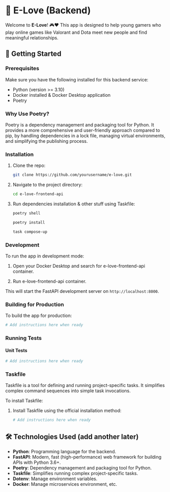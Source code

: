 # 💖 E-Love (Backend)

Welcome to **E-Love**! 🎮❤️ This app is designed to help young gamers who play online games like
Valorant and Dota meet new people and find meaningful relationships.

## 🚀 Getting Started

### Prerequisites

Make sure you have the following installed for this backend service:

- Python (version >= 3.10)
- Docker installed & Docker Desktop application
- Poetry

### Why Use Poetry?

Poetry is a dependency management and packaging tool for Python. It provides a more comprehensive and user-friendly approach compared to pip,
by handling dependencies in a lock file, managing virtual environments, and simplifying the publishing process.

### Installation

1. Clone the repo:

   ```sh
   git clone https://github.com/yourusername/e-love.git
   ```

2. Navigate to the project directory:

   ```sh
   cd e-love-frontend-api
   ```

3. Run dependencies installation & other stuff using Taskfile:

   ```sh
   poetry shell
   ```

   ```sh
   poetry install
   ```

   ```sh
   task compose-up
   ```

### Development

To run the app in development mode:

1. Open your Docker Desktop and search for e-love-frontend-api container.

2. Run e-love-frontend-api container.

This will start the FastAPI development server on `http://localhost:8000`.

### Building for Production

To build the app for production:

```sh
# Add instructions here when ready
```

### Running Tests

#### Unit Tests

```sh
# Add instructions here when ready
```

### Taskfile

Taskfile is a tool for defining and running project-specific tasks. It simplifies complex command sequences into simple task invocations.

To install Taskfile:

1. Install Taskfile using the official installation method:
   ```sh
   # Add instructions here when ready
   ```

## 🛠️ Technologies Used (add another later)

- **Python**: Programming language for the backend.
- **FastAPI**: Modern, fast (high-performance) web framework for building APIs with Python 3.6+.
- **Poetry**: Dependency management and packaging tool for Python.
- **Taskfile**: Simplifies running complex project-specific tasks.
- **Dotenv**: Manage environment variables.
- **Docker**: Manage microservices environment, etc.
